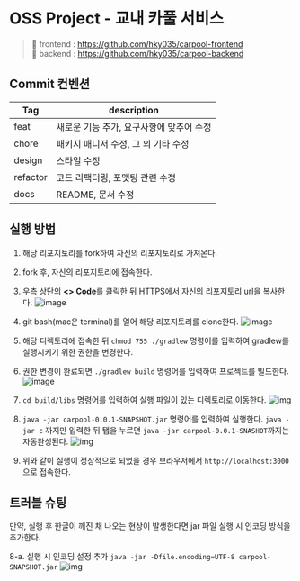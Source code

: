 # OSS Project - 교내 카풀 서비스

>📌 frontend : https://github.com/hky035/carpool-frontend<br/>
📌 backend : https://github.com/hky035/carpool-backend


## Commit 컨벤션 
| Tag | description |
|---|---|
|feat|새로운 기능 추가, 요구사항에 맞추어 수정|
|chore|패키지 매니저 수정, 그 외 기타 수정|
|design|스타일 수정|
|refactor|코드 리팩터링, 포맷팅 관련 수정|
|docs|README, 문서 수정|

## 실행 방법
1. 해당 리포지토리를 fork하여 자신의 리포지토리로 가져온다.
2. fork 후, 자신의 리포지토리에 접속한다.
3. 우측 상단의 **<> Code**를 클릭한 뒤 HTTPS에서 자신의 리포지토리 url을 복사한다.
![image](https://github.com/hky035/carpool-backend/assets/128910345/36290dff-59bf-4448-9513-0f4b02f981b3)
4. git bash(mac은 terminal)를 열어 해당 리포지토리를 clone한다.
![image](https://github.com/hky035/carpool-backend/assets/128910345/04436cb1-a914-461d-81b9-7dcdb00723b9)
5. 해당 디렉토리에 접속한 뒤 `chmod 755 ./gradlew` 명령어를 입력하여 gradlew를 실행시키기 위한 권한을 변경한다.

6. 권한 변경이 완료되면 `./gradlew build` 명령어를 입력하여 프로젝트를 빌드한다.
![image](https://github.com/hky035/carpool-backend/assets/128910345/1eb843e5-0442-42b1-85ce-65843728e7de)
7. `cd build/libs` 명령어를 입력하여 실행 파일이 있는 디렉토리로 이동한다.
![img](https://github.com/hky035/carpool-backend/assets/128910345/bf1e3e54-a225-46f4-a656-4784b52828ce)
8. `java -jar carpool-0.0.1-SNAPSHOT.jar` 명령어를 입력하여 실행한다.
`java -jar c` 까지만 입력한 뒤 탭을 누르면 `java -jar carpool-0.0.1-SNASHOT`까지는 자동완성된다.
![img](https://github.com/hky035/carpool-backend/assets/128910345/6f77002b-95c4-4060-8b40-4f6a9a010d13)
9. 위와 같이 실행이 정상적으로 되었을 경우 브라우저에서 `http://localhost:3000`으로 접속한다.

## 트러블 슈팅

만약, 실행 후 한글이 깨진 채 나오는 현상이 발생한다면 jar 파일 실행 시 인코딩 방식을 추가한다.

8-a. 실행 시 인코딩 설정 추가 `java -jar -Dfile.encoding=UTF-8 carpool-SNAPSHOT.jar`
![img](https://github.com/hky035/carpool-backend/assets/128910345/b6b7ad9f-4342-46d3-a959-34b350ee45a3)



